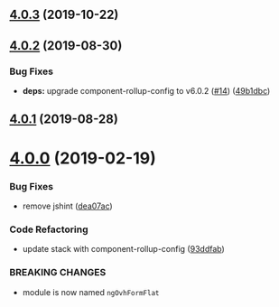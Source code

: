## [4.0.3](https://github.com/ovh-ux/ng-ovh-form-flat/compare/v4.0.2...v4.0.3) (2019-10-22)



## [4.0.2](https://github.com/ovh-ux/ng-ovh-form-flat/compare/v4.0.1...v4.0.2) (2019-08-30)


### Bug Fixes

* **deps:** upgrade component-rollup-config to v6.0.2 ([#14](https://github.com/ovh-ux/ng-ovh-form-flat/issues/14)) ([49b1dbc](https://github.com/ovh-ux/ng-ovh-form-flat/commit/49b1dbc))



## [4.0.1](https://github.com/ovh-ux/ng-ovh-form-flat/compare/v4.0.0...v4.0.1) (2019-08-28)



# [4.0.0](https://github.com/ovh-ux/ng-ovh-form-flat/compare/3.2.2...4.0.0) (2019-02-19)


### Bug Fixes

* remove jshint ([dea07ac](https://github.com/ovh-ux/ng-ovh-form-flat/commit/dea07ac))


### Code Refactoring

* update stack with component-rollup-config ([93ddfab](https://github.com/ovh-ux/ng-ovh-form-flat/commit/93ddfab))


### BREAKING CHANGES

* module is now named `ngOvhFormFlat`




